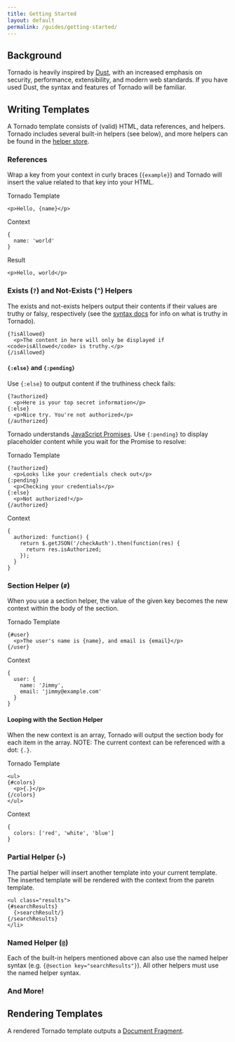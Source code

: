 ```yaml
---
title: Getting Started
layout: default
permalink: /guides/getting-started/
---
```


## Background

Tornado is heavily inspired by [Dust](http://www.dustjs.com/), with an increased emphasis on security, performance, extensibility, and modern web standards. If you have used Dust, the syntax and features of Tornado will be familiar.

## Writing Templates

A Tornado template consists of (valid) HTML, data references, and helpers. Tornado includes several built-in helpers (see below), and more helpers can be found in the [helper store](/store/helpers).

### References

Wrap a key from your context in curly braces (`{example}`) and Tornado will insert the value related to that key into your HTML.

Tornado Template

```
<p>Hello, {name}</p>
```

Context

```
{
  name: 'world'
}
```

Result

```
<p>Hello, world</p>
```

### Exists (`?`) and Not-Exists (`^`) Helpers

The exists and not-exists helpers output their contents if their values are truthy or falsy, respectively (see the [syntax docs](/docs/template) for info on what is truthy in Tornado).

```
{?isAllowed}
  <p>The content in here will only be displayed if <code>isAllowed</code> is truthy.</p>
{/isAllowed}
```

#### `{:else}` and `{:pending}`

Use `{:else}` to output content if the truthiness check fails:

```
{?authorized}
  <p>Here is your top secret information</p>
{:else}
  <p>Nice try. You're not authorized</p>
{/authorized}
```

Tornado understands [JavaScript Promises](https://developer.mozilla.org/en-US/docs/Web/JavaScript/Reference/Global_Objects/Promise). Use `{:pending}` to display placeholder content while you wait for the Promise to resolve:

Tornado Template

```
{?authorized}
  <p>Looks like your credentials check out</p>
{:pending}
  <p>Checking your credentials</p>
{:else}
  <p>Not authorized!</p>
{/authorized}
```

Context

```
{
  authorized: function() {
    return $.getJSON('/checkAuth').then(function(res) {
      return res.isAuthorized;
    });
  }
}
```

### Section Helper (`#`)

When you use a section helper, the value of the given key becomes the new context within the body of the section.

Tornado Template

```
{#user}
  <p>The user's name is {name}, and email is {email}</p>
{/user}
```

Context

```
{
  user: {
    name: 'Jimmy',
    email: 'jimmy@example.com'
  }
}
```

#### Looping with the Section Helper

When the new context is an array, Tornado will output the section body for each item in the array. NOTE: The current context can be referenced with a dot: `{.}`.

Tornado Template

```
<ul>
{#colors}
  <p>{.}</p>
{/colors}
</ul>
```

Context

```
{
  colors: ['red', 'white', 'blue']
}
```

### Partial Helper (`>`)

The partial helper will insert another template into your current template. The inserted template will be rendered with the context from the paretn template.

```
<ul class="results">
{#searchResults}
  {>searchResult/}
{/searchResults}
</li>
```

### Named Helper (`@`)

Each of the built-in helpers mentioned above can also use the named helper syntax (e.g. `{@section key="searchResults"}`). All other helpers must use the named helper syntax.

### And More!


## Rendering Templates

A rendered Tornado template outputs a [Document Fragment](https://developer.mozilla.org/en-US/docs/Web/API/DocumentFragment).
